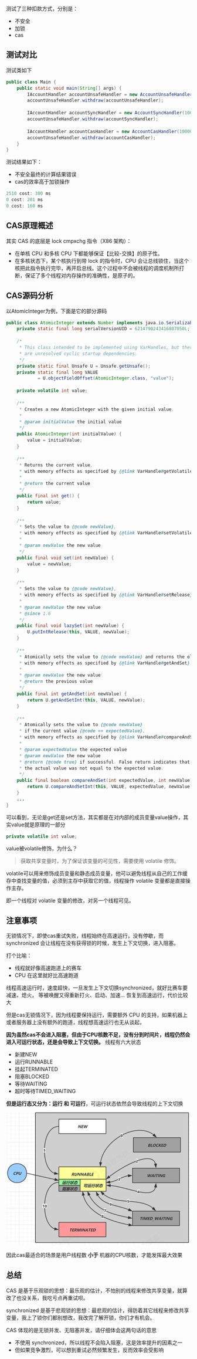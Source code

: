 测试了三种扣款方式，分别是：
- 不安全
- 加锁
- cas

## 测试对比
测试类如下
```java
public class Main {
    public static void main(String[] args) {
        IAccountHandler accountUnsafeHandler = new AccountUnsafeHandler(10000);
        accountUnsafeHandler.withdraw(accountUnsafeHandler);

        IAccountHandler accountSyncHandler = new AccountSyncHandler(10000);
        accountUnsafeHandler.withdraw(accountSyncHandler);

        IAccountHandler accountCasHandler = new AccountCasHandler(10000);
        accountUnsafeHandler.withdraw(accountCasHandler);
    }
}
```
测试结果如下：
- 不安全最终的计算结果错误
- cas的效率高于加锁操作
```java
2510 cost: 300 ms
0 cost: 201 ms
0 cost: 160 ms
```

## CAS原理概述
其实 CAS 的底层是 lock cmpxchg 指令（X86 架构）：
- 在单核 CPU 和多核 CPU 下都能够保证【比较-交换】的原子性。 
- 在多核状态下，某个核执行到带 lock 的指令时，CPU 会让总线锁住，当这个核把此指令执行完毕，再开启总线。这个过程中不会被线程的调度机制所打断，保证了多个线程对内存操作的准确性，是原子的。

## CAS源码分析
以AtomicInteger为例，下面是它的部分源码

```java
public class AtomicInteger extends Number implements java.io.Serializable {
    private static final long serialVersionUID = 6214790243416807050L;

    /*
     * This class intended to be implemented using VarHandles, but there
     * are unresolved cyclic startup dependencies.
     */
    private static final Unsafe U = Unsafe.getUnsafe();
    private static final long VALUE
            = U.objectFieldOffset(AtomicInteger.class, "value");

    private volatile int value;

    /**
     * Creates a new AtomicInteger with the given initial value.
     *
     * @param initialValue the initial value
     */
    public AtomicInteger(int initialValue) {
        value = initialValue;
    }

    /**
     * Returns the current value,
     * with memory effects as specified by {@link VarHandle#getVolatile}.
     *
     * @return the current value
     */
    public final int get() {
        return value;
    }

    /**
     * Sets the value to {@code newValue},
     * with memory effects as specified by {@link VarHandle#setVolatile}.
     *
     * @param newValue the new value
     */
    public final void set(int newValue) {
        value = newValue;
    }

    /**
     * Sets the value to {@code newValue},
     * with memory effects as specified by {@link VarHandle#setRelease}.
     *
     * @param newValue the new value
     * @since 1.6
     */
    public final void lazySet(int newValue) {
        U.putIntRelease(this, VALUE, newValue);
    }

    /**
     * Atomically sets the value to {@code newValue} and returns the old value,
     * with memory effects as specified by {@link VarHandle#getAndSet}.
     *
     * @param newValue the new value
     * @return the previous value
     */
    public final int getAndSet(int newValue) {
        return U.getAndSetInt(this, VALUE, newValue);
    }

    /**
     * Atomically sets the value to {@code newValue}
     * if the current value {@code == expectedValue},
     * with memory effects as specified by {@link VarHandle#compareAndSet}.
     *
     * @param expectedValue the expected value
     * @param newValue the new value
     * @return {@code true} if successful. False return indicates that
     * the actual value was not equal to the expected value.
     */
    public final boolean compareAndSet(int expectedValue, int newValue) {
        return U.compareAndSetInt(this, VALUE, expectedValue, newValue);
    }
    ...
}
```

可以看到，无论是get还是set方法，其实都是在对内部的成员变量value操作，其实value就是原理的一部分
```java
private volatile int value;
```
value被volatile修饰，为什么？

> 获取共享变量时，为了保证该变量的可见性，需要使用 volatile 修饰。

volatile可以用来修饰成员变量和静态成员变量，他可以避免线程从自己的工作缓存中查找变量的值，必须到主存中获取它的值，线程操作 volatile 变量都是直接操作主存。

即一个线程对 volatile 变量的修改，对另一个线程可见。

## 注意事项

无锁情况下，即使cas重试失败，线程始终在高速运行，没有停歇，而 synchronized 会让线程在没有获得锁的时候，发生上下文切换，进入阻塞。

打个比喻：
- 线程就好像高速跑道上的赛车
- CPU 在这里就好比高速跑道

线程高速运行时，速度超快，一旦发生上下文切换synchronized，就好比赛车要减速、熄火， 等被唤醒又得重新打火、启动、加速... 恢复到高速运行，代价比较大

但是cas无锁情况下，因为线程要保持运行，需要额外 CPU 的支持，如果机器上或者服务器上没有额外的跑道，线程想高速运行也无从谈起，

**因为虽然cas不会进入阻塞，但由于CPU核数不足，没有分到时间片，线程仍然会进入可运行状态，还是会导致上下文切换。** 线程有六大状态
- 新建NEW
- 运行RUNNABLE
- 挂起TERMINATED
- 阻塞BLOCKED
- 等待WAITING
- 超时等待TIMED_WAITING

**但是运行态又分为：运行 和 可运行**，可运行状态依然会导致线程的上下文切换

![img.png](img.png)

因此cas最适合的场景是用户线程数 **小于**  机器的CPU核数，才能发挥最大效果

## 总结
CAS 是基于乐观锁的思想：最乐观的估计，不怕别的线程来修改共享变量，就算改了也没关系，我吃亏点再重试呗。

synchronized 是基于悲观锁的思想：最悲观的估计，得防着其它线程来修改共享变量，我上了锁你们都别想改，我改完了解开锁，你们才有机会。

CAS 体现的是无锁并发、无阻塞并发，请仔细体会这两句话的意思
- 不使用 synchronized，所以线程不会陷入阻塞，这是效率提升的因素之一
- 但如果竞争激烈，可以想到重试必然频繁发生，反而效率会受影响
